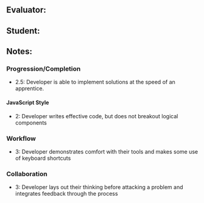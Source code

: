 
## Evaluator:
## Student:
## Notes:

### Progression/Completion

* 2.5: Developer is able to implement solutions at the speed of an apprentice.


#### JavaScript Style

* 2: Developer writes effective code, but does not breakout logical components

### Workflow

* 3: Developer demonstrates comfort with their tools and makes some use of keyboard shortcuts


### Collaboration

* 3: Developer lays out their thinking before attacking a problem and integrates feedback through the process
